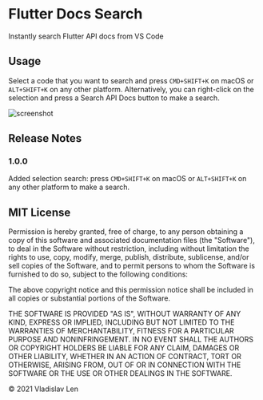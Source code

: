 # Flutter Docs Search

Instantly search Flutter API docs from VS Code

## Usage

Select a code that you want to search and press `CMD+SHIFT+K` on macOS or `ALT+SHIFT+K` on any other platform. Alternatively, you can right-click on the selection and press a Search API Docs button to make a search.

![screenshot](https://github.com/weakvar/flutter-docs-search/raw/edit-readme/cover.gif)

## Release Notes

### 1.0.0

Added selection search: press `CMD+SHIFT+K` on macOS or `ALT+SHIFT+K` on any other platform to make a search.

## MIT License

Permission is hereby granted, free of charge, to any person obtaining a copy
of this software and associated documentation files (the "Software"), to deal
in the Software without restriction, including without limitation the rights
to use, copy, modify, merge, publish, distribute, sublicense, and/or sell
copies of the Software, and to permit persons to whom the Software is
furnished to do so, subject to the following conditions:

The above copyright notice and this permission notice shall be included in all
copies or substantial portions of the Software.

THE SOFTWARE IS PROVIDED "AS IS", WITHOUT WARRANTY OF ANY KIND, EXPRESS OR
IMPLIED, INCLUDING BUT NOT LIMITED TO THE WARRANTIES OF MERCHANTABILITY,
FITNESS FOR A PARTICULAR PURPOSE AND NONINFRINGEMENT. IN NO EVENT SHALL THE
AUTHORS OR COPYRIGHT HOLDERS BE LIABLE FOR ANY CLAIM, DAMAGES OR OTHER
LIABILITY, WHETHER IN AN ACTION OF CONTRACT, TORT OR OTHERWISE, ARISING FROM,
OUT OF OR IN CONNECTION WITH THE SOFTWARE OR THE USE OR OTHER DEALINGS IN THE
SOFTWARE.

© 2021 Vladislav Len
